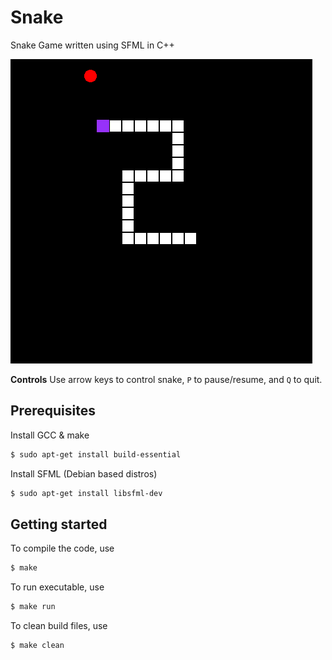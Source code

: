 # Snake
Snake Game written using SFML in C++

![Gameplay](gameplay.png)

**Controls**
Use arrow keys to control snake, `P` to pause/resume, and `Q` to quit.

## Prerequisites

Install GCC & make
```bash
$ sudo apt-get install build-essential
```

Install SFML (Debian based distros)

```bash
$ sudo apt-get install libsfml-dev
```

## Getting started
To compile the code, use
```bash
$ make
```

To run executable, use
```bash
$ make run
```

To clean build files, use
```bash
$ make clean
```